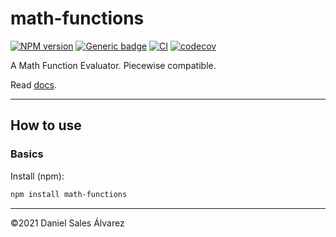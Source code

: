 # math-functions

[![NPM version](http://img.shields.io/npm/v/math-functions.svg)](https://www.npmjs.com/package/math-functions)
[![Generic badge](https://img.shields.io/badge/GitHub-math--functions-blue.svg?logo=github)](https://github.com/ByDSA/math-functions)
[![CI](https://github.com/ByDSA/math-functions/actions/workflows/ci.yml/badge.svg)](https://github.com/ByDSA/math-functions/actions/workflows/ci.yml)
[![codecov](https://codecov.io/gh/ByDSA/math-functions/branch/main/graph/badge.svg?token=RIJ2K00E5J)](https://codecov.io/gh/ByDSA/math-functions)

A Math Function Evaluator. Piecewise compatible.

Read [docs](https://github.com/ByDSA/math-functions/wiki).

---

## How to use

### Basics

Install (npm):

```bash
npm install math-functions
```

---

©2021 Daniel Sales Álvarez
